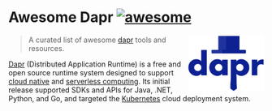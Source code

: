 # Awesome Dapr [![awesome](https://cdn.rawgit.com/sindresorhus/awesome/d7305f38d29fed78fa85652e3a63e154dd8e8829/media/badge.svg)](https://github.com/sindresorhus/awesome)

[<img src="https://github.com/dapr/dapr/blob/master/img/dapr_logo.svg" align="right"  width="150">](https://dapr.io/)

> A curated list of awesome [dapr](https://dapr.io/) tools and resources.

[Dapr](https://en.wikipedia.org/wiki/Dapr) (Distributed Application Runtime) is a free and open source runtime system designed to support [cloud native](https://en.wikipedia.org/wiki/Cloud_native_computing) and [serverless computing](https://en.wikipedia.org/wiki/Serverless_computing). Its initial release supported SDKs and APIs for Java, .NET, Python, and Go, and targeted the [Kubernetes](https://en.wikipedia.org/wiki/Kubernetes) cloud deployment system.
